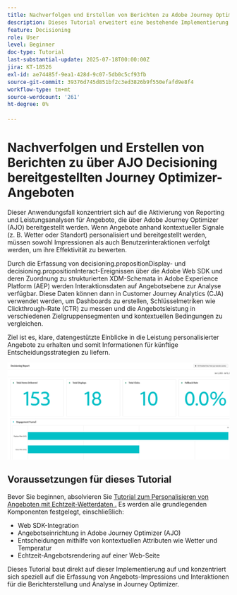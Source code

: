 ```yaml
---
title: Nachverfolgen und Erstellen von Berichten zu Adobe Journey Optimizer (AJO)-Angeboten über AJO Decisioning
description: Dieses Tutorial erweitert eine bestehende Implementierung von Adobe Journey Optimizer (AJO), die personalisierte Angebote auf der Grundlage von Kontextdaten wie Temperatur bereitstellt. Es wird beschrieben, wie Impression- und Interaktionsereignisse erfasst und die Daten für das Reporting in Journey Optimizer vorbereitet werden.
feature: Decisioning
role: User
level: Beginner
doc-type: Tutorial
last-substantial-update: 2025-07-18T00:00:00Z
jira: KT-18526
exl-id: ae74485f-9ea1-428d-9c07-5db0c5cf93fb
source-git-commit: 39376d745d851bf2c3ed3826b9f550efafd9e8f4
workflow-type: tm+mt
source-wordcount: '261'
ht-degree: 0%

---
```


# Nachverfolgen und Erstellen von Berichten zu über AJO Decisioning bereitgestellten Journey Optimizer-Angeboten

Dieser Anwendungsfall konzentriert sich auf die Aktivierung von Reporting und Leistungsanalysen für Angebote, die über Adobe Journey Optimizer (AJO) bereitgestellt werden. Wenn Angebote anhand kontextueller Signale (z. B. Wetter oder Standort) personalisiert und bereitgestellt werden, müssen sowohl Impressionen als auch Benutzerinteraktionen verfolgt werden, um ihre Effektivität zu bewerten.

Durch die Erfassung von decisioning.propositionDisplay- und decisioning.propositionInteract-Ereignissen über die Adobe Web SDK und deren Zuordnung zu strukturierten XDM-Schemata in Adobe Experience Platform (AEP) werden Interaktionsdaten auf Angebotsebene zur Analyse verfügbar. Diese Daten können dann in Customer Journey Analytics (CJA) verwendet werden, um Dashboards zu erstellen, Schlüsselmetriken wie Clickthrough-Rate (CTR) zu messen und die Angebotsleistung in verschiedenen Zielgruppensegmenten und kontextuellen Bedingungen zu vergleichen.

Ziel ist es, klare, datengestützte Einblicke in die Leistung personalisierter Angebote zu erhalten und somit Informationen für künftige Entscheidungsstrategien zu liefern.



![reporting-dashboard](assets/dashboard-reporting.png)


## Voraussetzungen für dieses Tutorial

Bevor Sie beginnen, absolvieren Sie [ Tutorial zum Personalisieren von Angeboten mit Echtzeit-Wetterdaten .](https://experienceleague.adobe.com/de/docs/journey-optimizer-learn/personalizing-offers-with-real-time-weather-data/introduction) Es werden alle grundlegenden Komponenten festgelegt, einschließlich:

- Web SDK-Integration
- Angebotseinrichtung in Adobe Journey Optimizer (AJO)
- Entscheidungen mithilfe von kontextuellen Attributen wie Wetter und Temperatur
- Echtzeit-Angebotsrendering auf einer Web-Seite

Dieses Tutorial baut direkt auf dieser Implementierung auf und konzentriert sich speziell auf die Erfassung von Angebots-Impressions und Interaktionen für die Berichterstellung und Analyse in Journey Optimizer.
